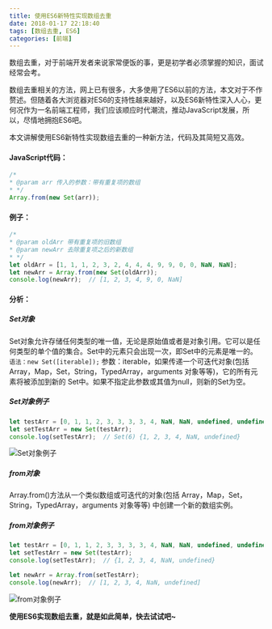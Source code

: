 ```yaml
---
title: 使用ES6新特性实现数组去重
date: 2018-01-17 22:18:40
tags: [数组去重, ES6]
categories: [前端]
---
```

数组去重，对于前端开发者来说家常便饭的事，更是初学者必须掌握的知识，面试经常会考。

数组去重相关的方法，网上已有很多，大多使用了ES6以前的方法，本文对于不作赘述。但随着各大浏览器对ES6的支持性越来越好，以及ES6新特性深入人心，更何况作为一名前端工程师，我们应该顺应时代潮流，推动JavaScript发展，所以，尽情地拥抱ES6吧。

本文讲解使用ES6新特性实现数组去重的一种新方法，代码及其简短又高效。  
#### JavaScript代码：
```javascript
/*
* @param arr 传入的参数：带有重复项的数组
* */
Array.from(new Set(arr));
```

<!-- more -->

#### 例子：
```javascript
/*
* @param oldArr 带有重复项的旧数组
* @param newArr 去除重复项之后的新数组
* */
let oldArr = [1, 1, 1, 2, 3, 2, 4, 4, 4, 9, 9, 0, 0, NaN, NaN];
let newArr = Array.from(new Set(oldArr));
console.log(newArr);  // [1, 2, 3, 4, 9, 0, NaN]
```

#### 分析：
##### Set对象
Set对象允许存储任何类型的唯一值，无论是原始值或者是对象引用。它可以是任何类型的单个值的集合。Set中的元素只会出现一次，即Set中的元素是唯一的。
`语法：new Set([iterable]);`
参数：iterable，如果传递一个可迭代对象(包括 Array，Map，Set，String，TypedArray，arguments 对象等等)，它的所有元素将被添加到新的 Set中。如果不指定此参数或其值为null，则新的Set为空。

##### Set对象例子
```javascript
let testArr = [0, 1, 1, 2, 3, 3, 3, 3, 4, NaN, NaN, undefined, undefined];
let setTestArr = new Set(testArr);
console.log(setTestArr);  // Set(6) {1, 2, 3, 4, NaN, undefined}
```
![Set对象例子](http://www.www.www)

##### from对象
Array.from()方法从一个类似数组或可迭代的对象(包括 Array，Map，Set，String，TypedArray，arguments 对象等等) 中创建一个新的数组实例。

##### from对象例子
```javascript
let testArr = [0, 1, 1, 2, 3, 3, 3, 3, 4, NaN, NaN, undefined, undefined];
let setTestArr = new Set(testArr);
console.log(setTestArr);  // {1, 2, 3, 4, NaN, undefined}

let newArr = Array.from(setTestArr);
console.log(newArr);  // [1, 2, 3, 4, NaN, undefined]
```
![from对象例子](http://www.www.www)

**使用ES6实现数组去重，就是如此简单，快去试试吧~**
